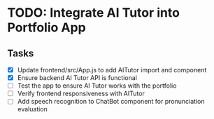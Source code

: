 # TODO: Integrate AI Tutor into Portfolio App

## Tasks
- [x] Update frontend/src/App.js to add AITutor import and component
- [x] Ensure backend AI Tutor API is functional
- [ ] Test the app to ensure AI Tutor works with the portfolio
- [ ] Verify frontend responsiveness with AITutor
- [ ] Add speech recognition to ChatBot component for pronunciation evaluation
